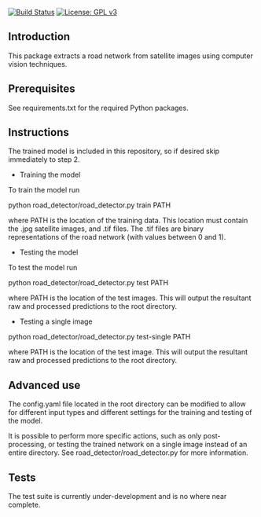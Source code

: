 [![Build Status](https://travis-ci.org/JamesHMcKay/road_detector.svg?branch=master)](https://travis-ci.org/JamesHMcKay/road_detector)
[![License: GPL v3](https://img.shields.io/badge/License-GPLv3-blue.svg)](https://www.gnu.org/licenses/gpl-3.0)

## Introduction

This package extracts a road network from satellite images using computer vision techniques.

## Prerequisites

See requirements.txt for the required Python packages.

## Instructions

The trained model is included in this repository, so if desired skip immediately to step 2.

* Training the model

To train the model run

python road_detector/road_detector.py train PATH

where PATH is the location of the training data.  This location must contain the .jpg satellite images, and .tif files.
The .tif files are binary representations of the road network (with values between 0 and 1).

* Testing the model

To test the model run

python road_detector/road_detector.py test PATH

where PATH is the location of the test images.  This will output the resultant raw and processed predictions to the root directory.

* Testing a single image

python road_detector/road_detector.py test-single PATH

where PATH is the location of the test image.  This will output the resultant raw and processed predictions to the root directory.

## Advanced use

The config.yaml file located in the root directory can be modified to allow for different input types and different settings for the training and testing of the model.

It is possible to perform more specific actions, such as only post-processing, or testing the trained network on a single image instead of an entire directory. See road_detector/road_detector.py for more information.

## Tests

The test suite is currently under-development and is no where near complete.
